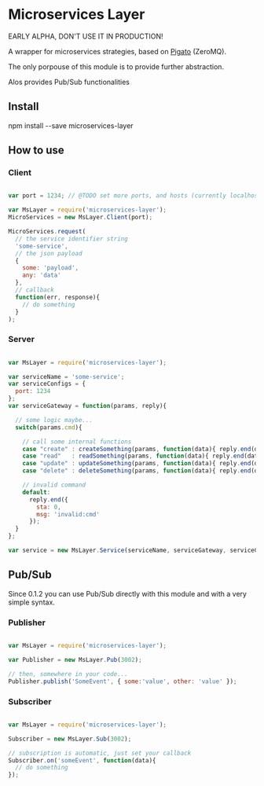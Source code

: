 # Microservices Layer

EARLY ALPHA, DON'T USE IT IN PRODUCTION!

A wrapper for microservices strategies, based on [Pigato](https://www.npmjs.com/package/pigato) (ZeroMQ).

The only porpouse of this module is to provide further abstraction.

Alos provides Pub/Sub functionalities

## Install

npm install --save microservices-layer

## How to use

### Client

```javascript

var port = 1234; // @TODO set more ports, and hosts (currently localhost)

var MsLayer = require('microservices-layer');
MicroServices = new MsLayer.Client(port);

MicroServices.request(
  // the service identifier string
  'some-service',
  // the json payload
  {
    some: 'payload',
    any: 'data'
  },
  // callback
  function(err, response){
    // do something
  }
);

```

### Server

```javascript

var MsLayer = require('microservices-layer');

var serviceName = 'some-service';
var serviceConfigs = {
  port: 1234
};
var serviceGateway = function(params, reply){

  // some logic maybe...
  switch(params.cmd){

    // call some internal functions
    case "create" : createSomething(params, function(data){ reply.end(data); }); break;
    case "read"   : readSomething(params, function(data){ reply.end(data); }); break;
    case "update" : updateSomething(params, function(data){ reply.end(data); }); break;
    case "delete" : deleteSomething(params, function(data){ reply.end(data); }); break;

    // invalid command
    default:
      reply.end({
        sta: 0,
        msg: 'invalid:cmd'
      });
  }
};

var service = new MsLayer.Service(serviceName, serviceGateway, serviceConfigs);

```


## Pub/Sub

Since 0.1.2 you can use Pub/Sub directly with this module and with a very simple syntax.

### Publisher

```javascript

var MsLayer = require('microservices-layer');

var Publisher = new MsLayer.Pub(3002);

// then, somewhere in your code...
Publisher.publish('SomeEvent', { some:'value', other: 'value' });

```

### Subscriber

```javascript

var MsLayer = require('microservices-layer');

Subscriber = new MsLayer.Sub(3002);

// subscription is automatic, just set your callback
Subscriber.on('someEvent', function(data){
  // do something
});

```